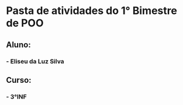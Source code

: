 # Pasta de atividades do 1° Bimestre de POO
## Aluno:
### - Eliseu da Luz Silva
## Curso:
### - 3°INF
